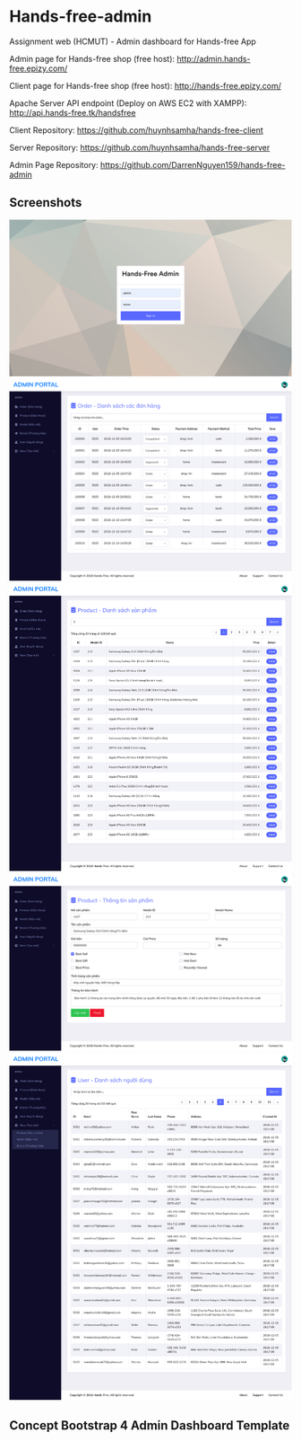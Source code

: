 # Hands-free-admin
Assignment web (HCMUT) - Admin dashboard for Hands-free App

Admin page for Hands-free shop (free host): http://admin.hands-free.epizy.com/

Client page for Hands-free shop (free host): http://hands-free.epizy.com/

Apache Server API endpoint (Deploy on AWS EC2 with XAMPP): http://api.hands-free.tk/handsfree

Client Repository: https://github.com/huynhsamha/hands-free-client

Server Repository: https://github.com/huynhsamha/hands-free-server

Admin Page Repository: https://github.com/DarrenNguyen159/hands-free-admin


## Screenshots

<img src="./screenshots/admin-login.png">
<img src="./screenshots/order.png">
<img src="./screenshots/product.png">
<img src="./screenshots/product_detail.png">
<img src="./screenshots/users.png">

## Concept Bootstrap 4 Admin Dashboard Template